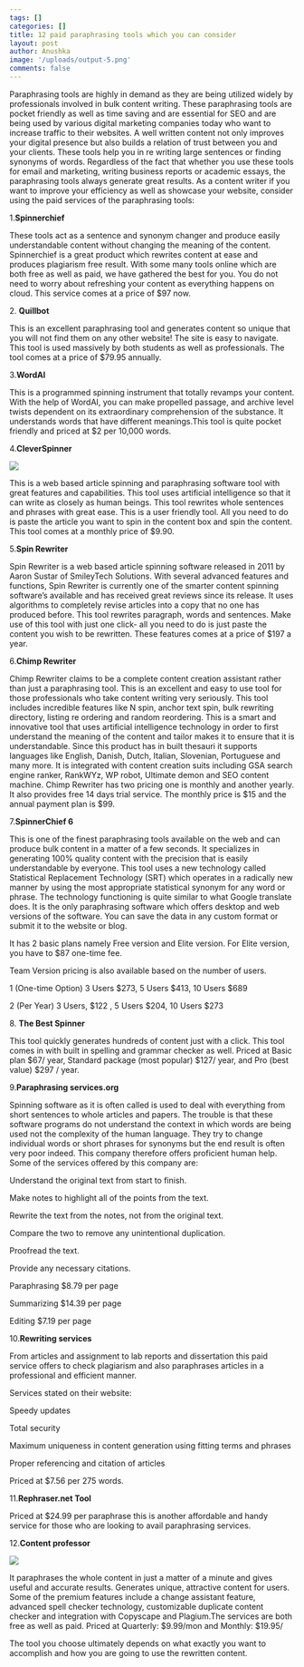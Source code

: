 ```yaml
---
tags: []
categories: []
title: 12 paid paraphrasing tools which you can consider
layout: post
author: Anushka
image: '/uploads/output-5.png'
comments: false
---
```


Paraphrasing tools are highly in demand as they are being utilized widely by professionals involved in bulk content writing. These paraphrasing tools are pocket friendly as well as time saving and are essential for SEO and are being used by various digital marketing companies today who want to increase traffic to their websites. A well written content not only improves your digital presence but also builds a relation of trust between you and your clients. These tools help you in re writing large sentences or finding synonyms of words. Regardless of the fact that whether you use these tools for email and marketing, writing business reports or academic essays, the paraphrasing tools always generate great results. As a content writer if you want to improve your efficiency as well as showcase your website, consider using the paid services of the paraphrasing tools:

1\.**Spinnerchief**

These tools act as a sentence and synonym changer and produce easily understandable content without changing the meaning of the content. Spinnerchief is a great product which rewrites content at ease and produces plagiarism free result. With some many tools online which are both free as well as paid, we have gathered the best for you. You do not need to worry about refreshing your content as everything happens on cloud. This service comes at a price of $97 now.

2\. **Quillbot**

This is an excellent paraphrasing tool and generates content so unique that you will not find them on any other website! The site is easy to navigate. This tool is used massively by both students as well as professionals. The tool comes at a price of $79.95 annually.

3\.**WordAI**

This is a programmed spinning instrument that totally revamps your content. With the help of WordAI, you can make propelled passage, and archive level twists dependent on its extraordinary comprehension of the substance. It understands words that have different meanings.This tool is quite pocket friendly and priced at $2 per 10,000 words.

4\.**CleverSpinner**

![](/uploads/clver-spinner.png)

This is a web based article spinning and paraphrasing software tool with great features and capabilities. This tool uses artificial intelligence so that it can write as closely as human beings. This tool rewrites whole sentences and phrases with great ease. This is a user friendly tool. All you need to do is paste the article you want to spin in the content box and spin the content. This tool comes at a monthly price of $9.90.

5\.**Spin Rewriter**

Spin Rewriter is a web based article spinning software released in 2011 by Aaron Sustar of SmileyTech Solutions. With several advanced features and functions, Spin Rewriter is currently one of the smarter content spinning software’s available and has received great reviews since its release. It uses algorithms to completely revise articles into a copy that no one has produced before. This tool rewrites paragraph, words and sentences. Make use of this tool with just one click- all you need to do is just paste the content you wish to be rewritten. These features comes at a price of $197 a year.

6\.**Chimp Rewriter**

Chimp Rewriter claims to be a complete content creation assistant rather than just a paraphrasing tool. This is an excellent and easy to use tool for those professionals who take content writing very seriously. This tool includes incredible features like N spin, anchor text spin, bulk rewriting directory, listing re ordering and random reordering. This is a smart and innovative tool that uses artificial intelligence technology in order to first understand the meaning of the content and tailor makes it to ensure that it is understandable. Since this product has in built thesauri it supports languages like English, Danish, Dutch, Italian, Slovenian, Portuguese and many more. It is integrated with content creation suits including GSA search engine ranker, RankWYz, WP robot, Ultimate demon and SEO content machine. Chimp Rewriter has two pricing one is monthly and another yearly. It also provides free 14 days trial service. The monthly price is $15 and the annual payment plan is $99.

7\.**SpinnerChief 6**

This is one of the finest paraphrasing tools available on the web and can produce bulk content in a matter of a few seconds. It specializes in generating 100% quality content with the precision that is easily understandable by everyone. This tool uses a new technology called Statistical Replacement Technology (SRT) which operates in a radically new manner by using the most appropriate statistical synonym for any word or phrase. The technology functioning is quite similar to what Google translate does. It is the only paraphrasing software which offers desktop and web versions of the software. You can save the data in any custom format or submit it to the website or blog.

It has 2 basic plans namely Free version and Elite version. For Elite version, you have to $87 one-time fee.

Team Version pricing is also available based on the number of users.

1 (One-time Option) 3 Users $273, 5 Users $413, 10 Users $689

2 (Per Year) 3 Users, $122 , 5 Users $204, 10 Users $273

8\. **The Best Spinner**

This tool quickly generates hundreds of content just with a click. This tool comes in with built in spelling and grammar checker as well. Priced at Basic plan $67/ year, Standard package (most popular) $127/ year, and Pro (best value) $297 / year.

9\.**Paraphrasing services.org**

Spinning software as it is often called is used to deal with everything from short sentences to whole articles and papers. The trouble is that these software programs do not understand the context in which words are being used not the complexity of the human language. They try to change individual words or short phrases for synonyms but the end result is often very poor indeed. This company therefore offers proficient human help. Some of the services offered by this company are:

Understand the original text from start to finish.

Make notes to highlight all of the points from the text.

Rewrite the text from the notes, not from the original text.

Compare the two to remove any unintentional duplication.

Proofread the text.

Provide any necessary citations.

Paraphrasing $8.79 per page

Summarizing $14.39 per page

Editing $7.19 per page

10\.**Rewriting services**

From articles and assignment to lab reports and dissertation this paid service offers to check plagiarism and also paraphrases articles in a professional and efficient manner.

Services stated on their website:

Speedy updates

Total security

Maximum uniqueness in content generation using fitting terms and phrases

Proper referencing and citation of articles

Priced at $7.56 per 275 words.

11\.**Rephraser.net Tool**

Priced at $24.99 per paraphrase this is another affordable and handy service for those who are looking to avail paraphrasing services.

12\.**Content professor**

![](/uploads/content-professor.jpg)

It paraphrases the whole content in just a matter of a minute and gives useful and accurate results. Generates unique, attractive content for users. Some of the premium features include a change assistant feature, advanced spell checker technology, customizable duplicate content checker and integration with Copyscape and Plagium.The services are both free as well as paid. Priced at Quarterly: $9.99/mon and Monthly: $19.95/

The tool you choose ultimately depends on what exactly you want to accomplish and how you are going to use the rewritten content.

